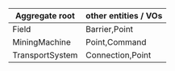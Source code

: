 |Aggregate root | other entities / VOs |
|---|---|
| Field| Barrier,Point |
| MiningMachine | Point,Command |
| TransportSystem| Connection,Point  |
